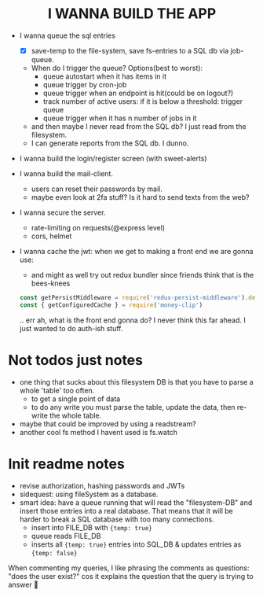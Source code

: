 <h1 align="center">I WANNA BUILD THE APP</h1>

- I wanna queue the sql entries
  - [x] save-temp to the file-system, save fs-entries to a SQL db via job-queue.
  - When do I trigger the queue? Options(best to worst):
    - queue autostart when it has items in it
    - queue trigger by cron-job
    - queue trigger when an endpoint is hit(could be on logout?)
    - track number of active users: if it is below a threshold: trigger queue
    - queue trigger when it has n number of jobs in it
  - and then maybe I never read from the SQL db? I just read from the filesystem.
  - I can generate reports from the SQL db. I dunno.

- I wanna build the login/register screen (with sweet-alerts)

- I wanna build the mail-client.
  - users can reset their passwords by mail.
  - maybe even look at 2fa stuff? Is it hard to send texts from the web?

- I wanna secure the server.
  - rate-limiting on requests(@express level)
  - cors, helmet

- I wanna cache the jwt: when we get to making a front end we are gonna use:
  - and might as well try out redux bundler since friends think that is the bees-knees
  ```js
  const getPersistMiddleware = require('redux-persist-middleware').default
  const { getConfiguredCache } = require('money-clip')
  ```
  .. err ah, what is the front end gonna do? I never think this far ahead. I just wanted to do auth-ish stuff.

Not todos just notes
====================
- one thing that sucks about this filesystem DB is that you have to parse a whole 'table' too often.
  - to get a single point of data
  - to do any write you must parse the table, update the data, then re-write the whole table.
- maybe that could be improved by using a readstream?
- another cool fs method I havent used is fs.watch

Init readme notes
=================
- revise authorization, hashing passwords and JWTs
- sidequest: using fileSystem as a database.
- smart idea: have a queue running that will read the "filesystem-DB" and insert those entries into a real database. That means that it will be harder to break a SQL database with too many connections.
  - insert into FILE_DB with `{temp: true}`
  - queue reads FILE_DB
  - inserts all `{temp: true}` entries into SQL_DB & updates entries as `{temp: false}`

When commenting my queries, I like phrasing the comments as questions: "does the user exist?" cos it explains the question that the query is trying to answer 💁